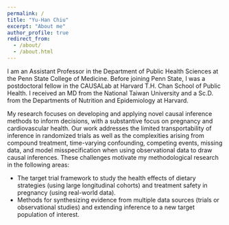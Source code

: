 ```yaml
---
permalink: /
title: "Yu-Han Chiu"
excerpt: "About me"
author_profile: true
redirect_from: 
  - /about/
  - /about.html
---
```


I am an Assistant Professor in the Department of Public Health Sciences at the Penn State College of Medicine. Before joining Penn State, I was a postdoctoral fellow in the CAUSALab at Harvard T.H. Chan School of Public Health. I received an MD from the National Taiwan University and a Sc.D. from the Departments of Nutrition and Epidemiology at Harvard. 

My research focuses on developing and applying novel causal inference methods to inform decisions, with a substantive focus on pregnancy and cardiovascular health. Our work addresses the limited transportability of inference in randomized trials as well as the complexities arising from compound treatment, time-varying confounding, competing events, missing data, and model misspecification when using observational data to draw causal inferences. These challenges motivate my methodological research in the following areas: 
* The target trial framework to study the health effects of dietary strategies (using large longitudinal cohorts) and treatment safety in pregnancy (using real-world data).
* Methods for synthesizing evidence from multiple data sources (trials or observational studies) and extending inference to a new target population of interest.



